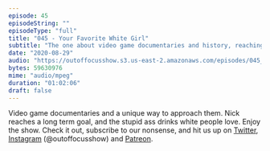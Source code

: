 ```yaml
---
episode: 45
episodeString: ""
episodeType: "full"
title: "045 - Your Favorite White Girl"
subtitle: "The one about video game documentaries and history, reaching goals, white people drinks." 
date: "2020-08-29"
audio: "https://outoffocusshow.s3.us-east-2.amazonaws.com/episodes/045_Your-Favorite-White-Girl.mp3"
bytes: 59630976
mime: "audio/mpeg"
duration: "01:02:06"
draft: false
---
```


Video game documentaries and a unique way to approach them. Nick reaches a long term goal, and the stupid ass drinks white people love. Enjoy the show. 
Check it out, subscribe to our nonsense, and hit us up on [Twitter][twit], [Instagram][insta] (\@outoffocusshow) and [Patreon][patreon].

[twit]: https://twitter.com/outoffocusshow
[insta]: https://instagram.com/outoffocusshow
[patreon]: https://www.patreon.com/outoffocusshow
